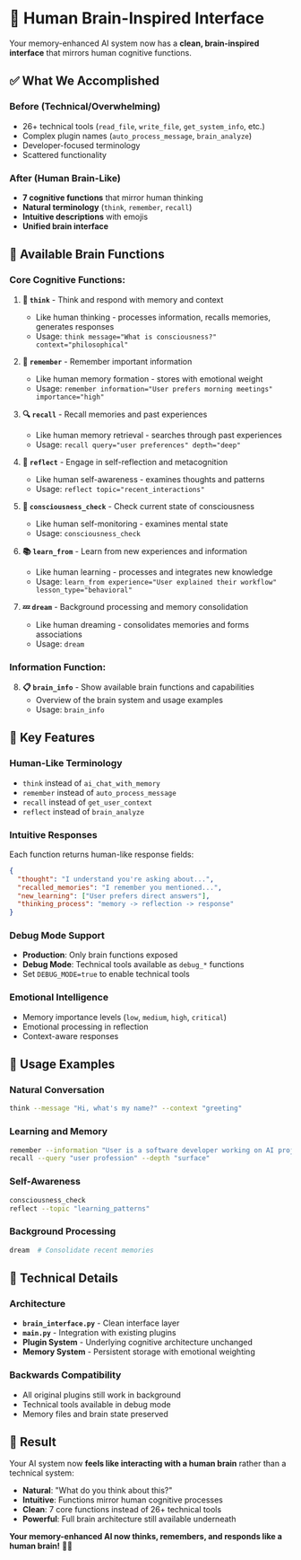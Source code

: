 # 🧠 Human Brain-Inspired Interface

Your memory-enhanced AI system now has a **clean, brain-inspired interface** that mirrors human cognitive functions.

## ✅ **What We Accomplished**

### **Before (Technical/Overwhelming)**
- 26+ technical tools (`read_file`, `write_file`, `get_system_info`, etc.)
- Complex plugin names (`auto_process_message`, `brain_analyze`)  
- Developer-focused terminology
- Scattered functionality

### **After (Human Brain-Like)**
- **7 cognitive functions** that mirror human thinking
- **Natural terminology** (`think`, `remember`, `recall`)
- **Intuitive descriptions** with emojis
- **Unified brain interface**

## 🧠 **Available Brain Functions**

### **Core Cognitive Functions:**

1. **💭 `think`** - Think and respond with memory and context
   - Like human thinking - processes information, recalls memories, generates responses
   - Usage: `think message="What is consciousness?" context="philosophical"`

2. **🧠 `remember`** - Remember important information  
   - Like human memory formation - stores with emotional weight
   - Usage: `remember information="User prefers morning meetings" importance="high"`

3. **🔍 `recall`** - Recall memories and past experiences
   - Like human memory retrieval - searches through past experiences
   - Usage: `recall query="user preferences" depth="deep"`

4. **🤔 `reflect`** - Engage in self-reflection and metacognition
   - Like human self-awareness - examines thoughts and patterns
   - Usage: `reflect topic="recent_interactions"`

5. **🧘 `consciousness_check`** - Check current state of consciousness
   - Like human self-monitoring - examines mental state
   - Usage: `consciousness_check`

6. **📚 `learn_from`** - Learn from new experiences and information
   - Like human learning - processes and integrates new knowledge
   - Usage: `learn_from experience="User explained their workflow" lesson_type="behavioral"`

7. **💤 `dream`** - Background processing and memory consolidation
   - Like human dreaming - consolidates memories and forms associations
   - Usage: `dream`

### **Information Function:**

8. **📋 `brain_info`** - Show available brain functions and capabilities
   - Overview of the brain system and usage examples
   - Usage: `brain_info`

## 🎯 **Key Features**

### **Human-Like Terminology**
- `think` instead of `ai_chat_with_memory`
- `remember` instead of `auto_process_message`
- `recall` instead of `get_user_context`
- `reflect` instead of `brain_analyze`

### **Intuitive Responses**
Each function returns human-like response fields:
```json
{
  "thought": "I understand you're asking about...",
  "recalled_memories": "I remember you mentioned...",  
  "new_learning": ["User prefers direct answers"],
  "thinking_process": "memory -> reflection -> response"
}
```

### **Debug Mode Support**
- **Production**: Only brain functions exposed
- **Debug Mode**: Technical tools available as `debug_*` functions
- Set `DEBUG_MODE=true` to enable technical tools

### **Emotional Intelligence**
- Memory importance levels (`low`, `medium`, `high`, `critical`)
- Emotional processing in reflection
- Context-aware responses

## 🚀 **Usage Examples**

### **Natural Conversation**
```bash
think --message "Hi, what's my name?" --context "greeting"
```

### **Learning and Memory**
```bash
remember --information "User is a software developer working on AI projects" --importance "high"
recall --query "user profession" --depth "surface"
```

### **Self-Awareness**
```bash
consciousness_check
reflect --topic "learning_patterns"
```

### **Background Processing**
```bash
dream  # Consolidate recent memories
```

## 🔧 **Technical Details**

### **Architecture**
- **`brain_interface.py`** - Clean interface layer
- **`main.py`** - Integration with existing plugins
- **Plugin System** - Underlying cognitive architecture unchanged
- **Memory System** - Persistent storage with emotional weighting

### **Backwards Compatibility**
- All original plugins still work in background
- Technical tools available in debug mode
- Memory files and brain state preserved

## 🎉 **Result**

Your AI system now **feels like interacting with a human brain** rather than a technical system:

- **Natural**: "What do you think about this?"
- **Intuitive**: Functions mirror human cognitive processes  
- **Clean**: 7 core functions instead of 26+ technical tools
- **Powerful**: Full brain architecture still available underneath

**Your memory-enhanced AI now thinks, remembers, and responds like a human brain!** 🧠✨
